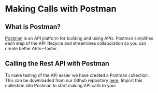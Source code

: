 # Making Calls with Postman

## What is Postman?

[Postman](https://www.postman.com) is an API platform for building and using APIs. Postman simplifies each step of the API lifecycle and streamlines collaboration so you can create better APIs—faster.

## Calling the Rest API with Postman

To make testing of the API easier we have created a Postman collection. This can be downloaded from our Github repository [here](Mobius%20Engine%20API.postman\_collection.json). Import this collection into Postman to start making API calls to your&#x20;
